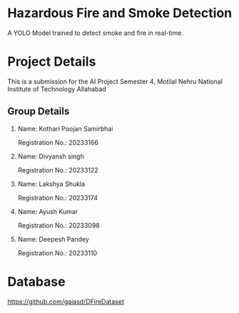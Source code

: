 # Hazardous Fire and Smoke Detection
A YOLO Model trained to detect smoke and fire in real-time.

# Project Details
This is a submission for the AI Project Semester 4, Motilal Nehru National Institute of Technology Allahabad
## Group Details
  1. Name: Kothari Poojan Samirbhai
     
     Registration No.: 20233166
  2. Name: Divyansh singh
     
     Registration No.: 20233122
  3. Name: Lakshya Shukla
     
     Registration No.: 20233174
  4. Name: Ayush Kumar
     
     Registration No.: 20233098
  5. Name: Deepesh Pandey
      
  	 Registration No.: 20233110

# Database
https://github.com/gaiasd/DFireDataset
